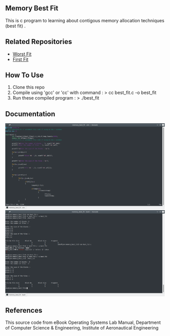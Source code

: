 Memory Best Fit
-----------------------

This is c program to learning about contigous memory allocation techniques (best fit) .


## Related Repositories
* [Worst Fit](https://github.com/ibnuhalimm/memory-best-fit "Worst Fit")
* [First Fit](https://github.com/ibnuhalimm/memory-first-fit "First Fit")


## How To Use
1. Clone this repo
2. Compile using 'gcc' or 'cc' with command : > cc best_fit.c -o best_fit
3. Run these compiled program : > ./best_fit

## Documentation
![alt text](https://github.com/ibnuhalimm/memory-best-fit/blob/master/docs/img_001.png?raw=true "Source Code")
![alt text](https://github.com/ibnuhalimm/memory-best-fit/blob/master/docs/img_002.png?raw=true "Running Programs")


## References
This source code from eBook Operating Systems Lab Manual, Department of Computer Science & Engineering, Institute of Aeronautical Engineering
